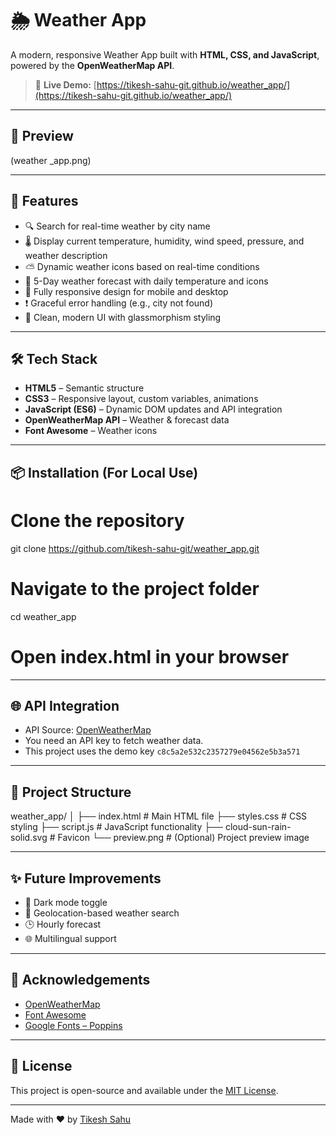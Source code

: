 # 🌦️ Weather App

A modern, responsive Weather App built with **HTML, CSS, and JavaScript**, powered by the **OpenWeatherMap API**.

> 🔗 **Live Demo:** [https://tikesh-sahu-git.github.io/weather_app/](https://tikesh-sahu-git.github.io/weather_app/)

---

## 📸 Preview

(weather _app.png) 

---

## 🚀 Features

- 🔍 Search for real-time weather by city name
- 🌡️ Display current temperature, humidity, wind speed, pressure, and weather description
- ⛅ Dynamic weather icons based on real-time conditions
- 📆 5-Day weather forecast with daily temperature and icons
- 📱 Fully responsive design for mobile and desktop
- ❗ Graceful error handling (e.g., city not found)
- 🎨 Clean, modern UI with glassmorphism styling

---

## 🛠️ Tech Stack

- **HTML5** – Semantic structure
- **CSS3** – Responsive layout, custom variables, animations
- **JavaScript (ES6)** – Dynamic DOM updates and API integration
- **OpenWeatherMap API** – Weather & forecast data
- **Font Awesome** – Weather icons

---

## 📦 Installation (For Local Use)

# Clone the repository
git clone https://github.com/tikesh-sahu-git/weather_app.git

# Navigate to the project folder
cd weather_app

# Open index.html in your browser


---

## 🌐 API Integration

* API Source: [OpenWeatherMap](https://openweathermap.org/)
* You need an API key to fetch weather data.
* This project uses the demo key `c8c5a2e532c2357279e04562e5b3a571`

---

## 📁 Project Structure

weather_app/
│
├── index.html         # Main HTML file
├── styles.css         # CSS styling
├── script.js          # JavaScript functionality
├── cloud-sun-rain-solid.svg  # Favicon
└── preview.png        # (Optional) Project preview image

---

## ✨ Future Improvements

* 🌙 Dark mode toggle
* 📍 Geolocation-based weather search
* 🕒 Hourly forecast
* 🌐 Multilingual support

---

## 🙌 Acknowledgements

* [OpenWeatherMap](https://openweathermap.org/)
* [Font Awesome](https://fontawesome.com/)
* [Google Fonts – Poppins](https://fonts.google.com/specimen/Poppins)

---

## 📃 License

This project is open-source and available under the [MIT License](LICENSE).

---

Made with ❤️ by [Tikesh Sahu](https://github.com/tikesh-sahu-git)
